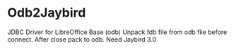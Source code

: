 # Odb2Jaybird
JDBC Driver for LibreOffice Base (odb)
Unpack fdb file from odb file before connect.
After close pack to odb.
Need Jaybird 3.0
